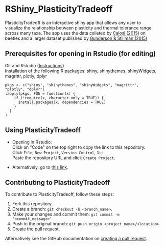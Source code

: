 # RShiny_PlasticityTradeoff

PlasticityTradeoff is an interactive shiny app that allows any user to visualize the relationship between plasticity and thermal tolerance range across many taxa. The app uses the data colleted by [Calosi (2015)](https://royalsocietypublishing.org/doi/10.1098/rsbl.2007.0408) on beetles and a larger dataset published by [Gunderson & Stillman (2015)](https://royalsocietypublishing.org/doi/full/10.1098/rspb.2015.0401)

## Prerequisites for opening in Rstudio (for editing)
Git and Rstudio ([Instructions](https://resources.github.com/whitepapers/github-and-rstudio/))  
Installation of the following R packages:
shiny, shinythemes, shinyWidgets, magrittr, plotly, dplyr

```
pkgs <- c("shiny", "shinythemes", "shinyWidgets", "magrittr", "plotly", "dplyr")
lapply(pkgs, FUN = function(x) {
    if (!require(x, character.only = TRUE)) {
      install.packages(x, dependencies = TRUE)
    }
  }
)
```

## Using PlasticityTradeoff
* Opening in Rstudio:  
Click on "Code" on the top right to copy the link to this repository.  
Click ```File```, ```New Project```, ```Version Control```, ```Git```  
Paste the repository URL and click ```Create Project```.

* Alternatively, go to [this link](https://huckley.shinyapps.io/RShiny_PlasticityTradeoff/).


## Contributing to PlasticityTradeoff
<!--- If your README is long or you have some specific process or steps you want contributors to follow, consider creating a separate CONTRIBUTING.md file--->
To contribute to PlasticityTradeoff, follow these steps:

1. Fork this repository.
2. Create a branch: `git checkout -b <branch_name>`.
3. Make your changes and commit them: `git commit -m '<commit_message>'`
4. Push to the original branch: `git push origin <project_name>/<location>`
5. Create the pull request.

Alternatively see the GitHub documentation on [creating a pull request](https://help.github.com/en/github/collaborating-with-issues-and-pull-requests/creating-a-pull-request).
